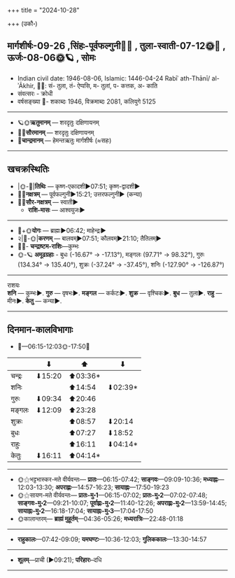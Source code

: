 +++
title = "2024-10-28"

+++
(उकौ॰)
## मार्गशीर्षः-09-26  ,सिंहः-पूर्वफल्गुनी🌛🌌  ,  तुला-स्वाती-07-12🌞🌌  ,  ऊर्जः-08-06🌞🪐  , सोमः
- Indian civil date: 1946-08-06, Islamic: 1446-04-24 Rabīʿ ath-Thānī/ al-ʾĀkhir, 🌌🌞: सं- तुला, तं- ऐप्पसि, म- तुलां, प- कत्तक, अ- काति
- संवत्सरः - क्रोधी
- वर्षसङ्ख्या 🌛- शकाब्दः 1946, विक्रमाब्दः 2081, कलियुगे 5125
___________________
- 🪐🌞**ऋतुमानम्** — शरदृतुः दक्षिणायनम्
- 🌌🌞**सौरमानम्** — शरदृतुः दक्षिणायनम्
- 🌛**चान्द्रमानम्** — हेमन्तऋतुः मार्गशीर्षः (≈सहः)
___________________


## खचक्रस्थितिः
- |🌞-🌛|**तिथिः** — कृष्ण-एकादशी►07:51; कृष्ण-द्वादशी►  
- 🌌🌛**नक्षत्रम्** — पूर्वफल्गुनी►15:21; उत्तरफल्गुनी► (कन्या)  
- 🌌🌞**सौर-नक्षत्रम्** — स्वाती►  
  - **राशि-मासः** — आश्वयुजः► 
___________________
- 🌛+🌞**योगः** — ब्राह्मः►06:42; माहेन्द्रः►  
- २|🌛-🌞|**करणम्** — बालवम्►07:51; कौलवम्►21:10; तैतिलम्►  
- 🌌🌛- **चन्द्राष्टम-राशिः**—कुम्भः  
- 🌞-🪐 **अमूढग्रहाः** - बुधः (-16.67° → -17.13°), मङ्गलः (97.71° → 98.32°), गुरुः (134.34° → 135.40°), शुक्रः (-37.24° → -37.45°), शनिः (-127.90° → -126.87°)
___________________
राशयः  
**शनि** — कुम्भः►. **गुरु** — वृषभः►. **मङ्गल** — कर्कटः►. **शुक्र** — वृश्चिकः►. **बुध** — तुला►. **राहु** — मीनः►. **केतु** — कन्या►. 
___________________


## दिनमान-कालविभागाः
- 🌅—06:15-12:03🌞-17:50🌇  

|      |⬇     |⬆     |⬇     |
|------|-----|-----|------|
|चन्द्रः|⬇15:20 |⬆03:36*|     |
|शनिः   |     |⬆14:54 |⬇02:39*|
|गुरुः  |⬇09:34 |⬆20:46 |     |
|मङ्गलः |⬇12:09 |⬆23:28 |     |
|शुक्रः |     |⬆08:57 |⬇20:14 |
|बुधः   |     |⬆07:27 |⬇18:52 |
|राहुः  |     |⬆16:11 |⬇04:14*|
|केतुः  |⬇16:11 |⬆04:14*|     |
___________________
- 🌞⚝भट्टभास्कर-मते वीर्यवन्तः— **प्रातः**—06:15-07:42; **साङ्गवः**—09:09-10:36; **मध्याह्नः**—12:03-13:30; **अपराह्णः**—14:57-16:23; **सायाह्नः**—17:50-19:23  
- 🌞⚝सायण-मते वीर्यवन्तः— **प्रातः-मु॰1**—06:15-07:02; **प्रातः-मु॰2**—07:02-07:48; **साङ्गवः-मु॰2**—09:21-10:07; **पूर्वाह्णः-मु॰2**—11:40-12:26; **अपराह्णः-मु॰2**—13:59-14:45; **सायाह्नः-मु॰2**—16:18-17:04; **सायाह्नः-मु॰3**—17:04-17:50  
- 🌞कालान्तरम्— **ब्राह्मं मुहूर्तम्**—04:36-05:26; **मध्यरात्रिः**—22:48-01:18  
___________________
- **राहुकालः**—07:42-09:09; **यमघण्टः**—10:36-12:03; **गुलिककालः**—13:30-14:57  
___________________
- **शूलम्**—प्राची (►09:21); **परिहारः**–दधि  
___________________
